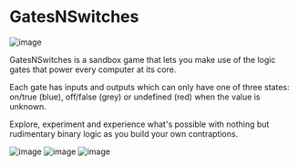 # GatesNSwitches

![image](https://github.com/user-attachments/assets/e6b0514f-cf6b-45eb-bb3c-531bf304003b)


GatesNSwitches is a sandbox game that lets you make use of the logic gates that power every computer at its core.

Each gate has inputs and outputs which can only have one of three states: on/true (blue), off/false (grey) or undefined (red) when the value is unknown.

Explore, experiment and experience what's possible with nothing but rudimentary binary logic as you build your own contraptions.


![image](https://github.com/bene-labs/GatesNSwitches/assets/62158116/2735d5d1-e377-41a6-a603-64422fdc872b)
![image](https://github.com/bene-labs/GatesNSwitches/assets/62158116/84dfe43c-b495-4264-9732-70cc4624d079)
![image](https://github.com/user-attachments/assets/afbbd006-62ce-4df6-a709-07afcee846b4)
